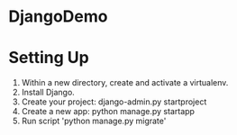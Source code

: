 # DjangoDemo

# Setting Up 

1. Within a new directory, create and activate a virtualenv.
2. Install Django.
3. Create your project: django-admin.py startproject <name>
4. Create a new app: python manage.py startapp <appname>
5. Run script 'python manage.py migrate'
